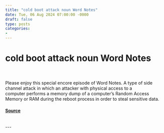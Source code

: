 ```yaml
---
title: "cold boot attack noun Word Notes"
date: Tue, 06 Aug 2024 07:00:00 -0000
draft: false
type: posts
categories: 
- 
---
```

# cold boot attack noun Word Notes

<br/>

<br/>
Please enjoy this special encore episode of Word Notes. A type of side channel attack in which an attacker with physical access to a computer performs a memory dump of a computer’s Random Access Memory or RAM during the reboot process in order to steal sensitive data.

#### [Source](https://thecyberwire.com/podcasts/word-notes/43/notes)

<br/>
---
